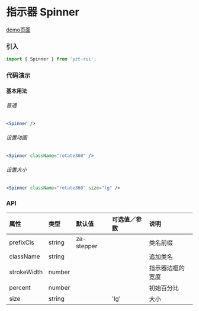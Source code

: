 # 指示器 Spinner

[demo页面](https://yyb323.com/yui.mobile/#/spinner)

### 引入

```js
import { Spinner } from 'yzt-rui';
```

### 代码演示

#### 基本用法

###### 普通
```jsx
<Spinner />
```

###### 设置动画
```jsx
<Spinner className="rotate360" />
```

###### 设置大小
```jsx
<Spinner className="rotate360" size="lg" />
```



### API

| 属性 | 类型 | 默认值 | 可选值／参数 | 说明 |
| :--- | :--- | :--- | :--- | :--- |
| prefixCls | string | za-stepper | | 类名前缀 |
| className | string | | | 追加类名 |
| strokeWidth | number | | | 指示器边框的宽度 |
| percent | number | | | 初始百分比 |
| size | string | | 'lg' | 大小 |




